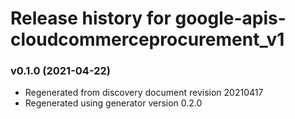 # Release history for google-apis-cloudcommerceprocurement_v1

### v0.1.0 (2021-04-22)

* Regenerated from discovery document revision 20210417
* Regenerated using generator version 0.2.0

